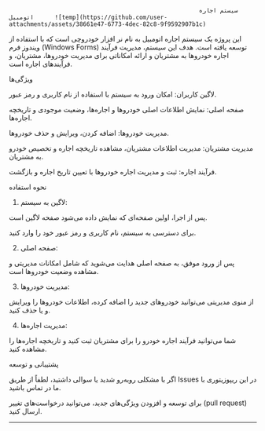                                                           سیستم اجاره اتومبیل      ![temp](https://github.com/user-attachments/assets/38661e47-6773-4dec-82c8-9f9592907b1c)









این پروژه یک سیستم اجاره اتومبیل به نام نر افزار خودروچی است که با استفاده از ویندوز فرم (Windows Forms) توسعه یافته است. هدف این سیستم، مدیریت فرآیند اجاره خودروها به مشتریان و ارائه امکاناتی برای مدیریت خودروها، مشتریان، و فرآیندهای اجاره است.

ویژگی‌ها

لاگین کاربران: امکان ورود به سیستم با استفاده از نام کاربری و رمز عبور.

صفحه اصلی: نمایش اطلاعات اصلی خودروها و اجاره‌ها، وضعیت موجودی و تاریخچه اجاره‌ها.

مدیریت خودروها: اضافه کردن، ویرایش و حذف خودروها.

مدیریت مشتریان: مدیریت اطلاعات مشتریان، مشاهده تاریخچه اجاره و تخصیص خودرو به مشتریان.

فرآیند اجاره: ثبت و مدیریت اجاره خودروها با تعیین تاریخ اجاره و بازگشت.




نحوه استفاده

1. لاگین به سیستم:

پس از اجرا، اولین صفحه‌ای که نمایش داده می‌شود صفحه لاگین است.

برای دسترسی به سیستم، نام کاربری و رمز عبور خود را وارد کنید.



2. صفحه اصلی:

پس از ورود موفق، به صفحه اصلی هدایت می‌شوید که شامل امکانات مدیریتی و مشاهده وضعیت خودروها است.



3. مدیریت خودروها:

از منوی مدیریتی می‌توانید خودروهای جدید را اضافه کرده، اطلاعات خودروها را ویرایش و یا حذف کنید.



4. مدیریت اجاره‌ها:

شما می‌توانید فرآیند اجاره خودرو را برای مشتریان ثبت کنید و تاریخچه اجاره‌ها را مشاهده کنید.



پشتیبانی و توسعه

اگر با مشکلی روبه‌رو شدید یا سوالی داشتید، لطفاً از طریق Issues در این ریپوزیتوری با ما در تماس باشید.

برای توسعه و افزودن ویژگی‌های جدید، می‌توانید درخواست‌های تغییر (pull request) ارسال کنید.

---


 
